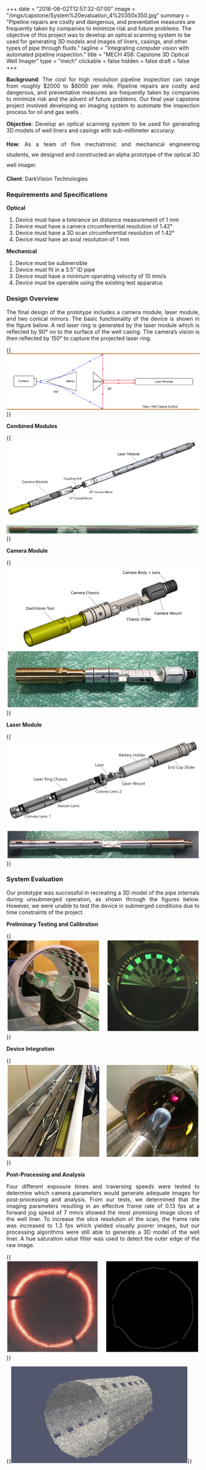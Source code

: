 +++
date = "2016-06-02T12:57:32-07:00"
image = "/imgs/capstone/System%20evaluation_4%20350x350.jpg"
summary = "Pipeline repairs are costly and dangerous, and preventative measures are frequently taken by companies to minimize risk and future problems. The objective of this project was to develop an optical scanning system to be used for generating 3D models and images of liners, casings, and other types of pipe through fluids."
tagline = "Integrating computer vision with automated pipeline inspection."
title = "MECH 458: Capstone 3D Optical Well Imager"
type = "mech"
clickable = false
hidden = false
draft = false
+++

<p style="text-align: justify;"><strong>Background</strong>: The cost for high resolution pipeline inspection can range from roughly $2000 to $6000 per mile. Pipeline repairs are costly and dangerous, and preventative measures are frequently taken by companies to minimize risk and the advent of future problems. Our final year capstone project involved developing an imaging system to automate the inspection process for oil and gas wells .</p>
<p style="text-align: justify;"><strong>Objective</strong>: Develop an optical scanning system to be used for generating 3D models of well liners and casings with sub-millimeter accuracy.</p>
<p style="text-align: justify;"><strong style="line-height: 27px;">How</strong><span style="line-height: 27px;">: As a team of five mechatronic and mechanical engineering students, we designed and constructed an alpha prototype of the optical 3D well imager.</span></p>
<strong>Client</strong>: DarkVision Technologies
<h3><strong>Requirements and Specifications</strong></h3>
<p style="display: inline !important;"><strong>Optical</strong></p>

<ol>
 	<li>Device must have a tolerance on distance measurement of 1 mm</li>
 	<li>Device must have a camera circumferential resolution of 1.42°</li>
 	<li>Device must have a 3D scan circumferential resolution of 1.42°</li>
 	<li>Device must have an axial resolution of 1 mm</li>
</ol>
<strong>Mechanical</strong>
<ol>
 	<li>Device must be submersible</li>
 	<li>Device must fit in a 3.5” ID pipe</li>
 	<li>Device must have a minimum operating velocity of 10 mm/s</li>
 	<li>Device must be operable using the existing test apparatus</li>
</ol>
<h3><strong>Design Overview</strong></h3>
<p style="text-align: justify;">The final design of the prototype includes a camera module, laser module, and two conical mirrors. The basic functionality of the device is shown in the figure below. A red laser ring is generated by the laser module which is reflected by 90° on to the surface of the well casing. The camera’s vision is then reflected by 150° to capture the projected laser ring.</p>

{{<img caption="Simplified diagram of scanning functionality."
src="/imgs/capstone/System-overview.png" >}}

<strong>Combined Modules</strong>

{{<img caption="Overview of the optical imaging device."
src="/imgs/capstone/Annotated-Combined-Modules_2-1.png" >}}

<strong>Camera Module</strong>

{{<img caption="Diagram of the camera module."
src="/imgs/capstone/Camera-Module.png" >}}

<strong>Laser Module</strong>

{{<img caption="Diagram of the laser module."
src="/imgs/capstone/Laser-Module.png" >}}

<h3>System Evaluation</h3>
<p style="text-align: justify;">Our prototype was successful in recreating a 3D model of the pipe internals during unsubmerged operation, as shown through the figures below. However, we were unable to test the device in submerged conditions due to time constraints of the project.</p>

<p style="text-align: justify;"><strong>Preliminary Testing and Calibration</strong></p>

{{<img caption="Setup of the calibration grid with a green laser ring (left); Captured image (right)"
src="/imgs/capstone/System-evaluation_5.png" >}}

<strong>Device Integration</strong>

{{<img caption="Our device installed with the DarkVision lab equipment (left); Close up of the laser ring inside the well liner (right)."
src="/imgs/capstone/System-evaluation_2.png" >}}

<strong>Post-Processing and Analysis</strong>
<p style="text-align: justify;">Four different exposure times and traversing speeds were tested to determine which camera parameters would generate adequate images for post-processing and analysis. From our tests, we determined that the imaging parameters resulting in an effective frame rate of 0.13 fps at a forward jog speed of 7 mm/s showed the most promising image slices of the well liner. To increase the slice resolution of the scan, the frame rate was increased to 1.3 fps which yielded visually poorer images, but our processing algorithms were still able to generate a 3D model of the well liner. A hue saturation value filter was used to detect the outer edge of the raw image.</p>

{{<img caption="Captured laser ring by the camera through the conical mirror (left); Processed image (right)"
src="/imgs/capstone/System-evaluation_3.png" >}}

{{<img caption="Generated 3D model from the image slices."
src="/imgs/capstone/System-evaluation_4-1.png" >}}